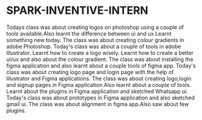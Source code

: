 # SPARK-INVENTIVE-INTERN
Todays class was about creating logos on photoshop using a couple of tools available.Also learnt the difference between ui and ux.Learnt something new today.
The class was about creating colour gradients in adobe Photoshop.
Today's class was about a couple of tools in adobe Illustrator. 
Learnt how to create a logo wisely.
Learnt how to create a better ui/ux and also about the colour gradient.
The class was about installing the figma application and also learnt about a couple tools of figma app.
Today's class was about creating logo page and login page with the help of Illustrator and Figma applications.
The class was about creating logo,login and signup pages in Figma application.Also learnt about a couple of tools.
Learnt about the plugins in Figma application and sketched Whatsapp ui.
Today's class was about prototypes in Figma application and also sketched gmail ui.
The class was about alignment in figma app.Also saw about few plugins.
